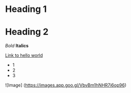 # Heading 1
# Heading 2

*Bold*
**Italics**

[Link to hello world](https://github.com/Tyler-Culp/cse15l-lab-reports/blob/main/world.md)

* 1
* 2
* 3

![Image] (https://images.app.goo.gl/VbvBm1hNHR7i6op96)
